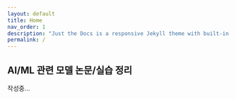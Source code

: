 ```yaml
---
layout: default
title: Home
nav_order: 1
description: "Just the Docs is a responsive Jekyll theme with built-in search that is easily customizable and hosted on GitHub Pages."
permalink: /
---
```




<!-- <p align="left"><img width="200" height="auto" src="{{site.baseurl}}{%link/assets/images/main.svg%}"></p>
-->

## AI/ML 관련 모델 논문/실습 정리

작성중... 